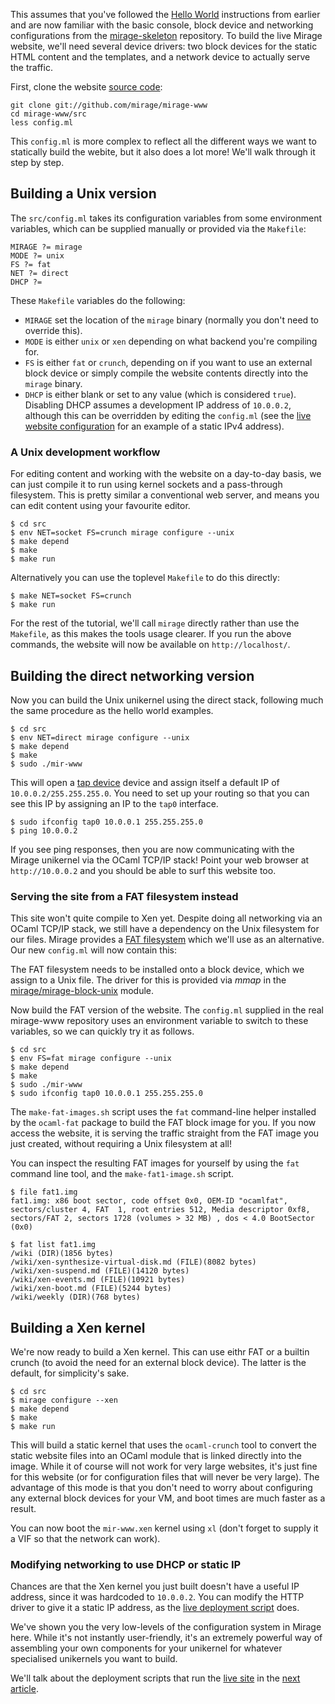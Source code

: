 This assumes that you've followed the [Hello World](/wiki/hello-world)
instructions from earlier and are now familiar with the basic console, block
device and networking configurations from the
[mirage-skeleton](https://github.com/mirage/mirage-skeleton) repository.  To
build the live Mirage website, we'll need several device drivers: two block
devices for the static HTML content and the templates, and a network device to
actually serve the traffic.

First, clone the website [source code](https://github.com/mirage/mirage-www):

```
git clone git://github.com/mirage/mirage-www
cd mirage-www/src
less config.ml
```

This `config.ml` is more complex to reflect all the different ways we want
to statically build the webite, but it also does a lot more!  We'll walk through it step by step.

## Building a Unix version

The `src/config.ml` takes its configuration variables from some environment variables,
which can be supplied manually or provided via the `Makefile`:

```
MIRAGE ?= mirage
MODE ?= unix
FS ?= fat
NET ?= direct
DHCP ?= 

```

These `Makefile` variables do the following:

* `MIRAGE` set the location of the `mirage` binary (normally you 
  don't need to override this).
* `MODE` is either `unix` or `xen` depending on what backend you're compiling for.
* `FS` is either `fat` or `crunch`, depending on if you want to use an external block device or simply compile the website contents directly into the `mirage` binary.
* `DHCP` is either blank or set to any value (which is considered `true`). Disabling DHCP assumes a development IP address of `10.0.0.2`, although this can be overridden by editing the `config.ml` (see the [live website configuration](https://github.com/mirage/mirage-www/blob/master/.travis-www.ml) for an example of a static IPv4 address).

### A Unix development workflow

For editing content and working with the website on a day-to-day basis, we can
just compile it to run using kernel sockets and a pass-through filesystem.  This
is pretty similar a conventional web server, and means you can edit content
using your favourite editor.

```
$ cd src
$ env NET=socket FS=crunch mirage configure --unix
$ make depend
$ make
$ make run
```

Alternatively you can use the toplevel `Makefile` to do this directly:

```
$ make NET=socket FS=crunch
$ make run
```

For the rest of the tutorial, we'll call `mirage` directly rather than use the
`Makefile`, as this makes the tools usage clearer.  If you run the above
commands, the website will now be available on `http://localhost/`.

## Building the direct networking version

Now you can build the Unix unikernel using the direct stack, following much the same procedure
as the hello world examples.

```
$ cd src
$ env NET=direct mirage configure --unix
$ make depend
$ make
$ sudo ./mir-www
```

This will open a [tap device](http://en.wikipedia.org/wiki/TUN/TAP) device and
assign itself a default IP of `10.0.0.2/255.255.255.0`.  You need to set up your
routing so that you can see this IP by assigning an IP to the `tap0` interface.

```
$ sudo ifconfig tap0 10.0.0.1 255.255.255.0
$ ping 10.0.0.2
```

If you see ping responses, then you are now communicating with the Mirage
unikernel via the OCaml TCP/IP stack!  Point your web browser at `http://10.0.0.2`
and you should be able to surf this website too.

### Serving the site from a FAT filesystem instead

This site won't quite compile to Xen yet.  Despite doing all networking via an
OCaml TCP/IP stack, we still have a dependency on the Unix filesystem for our
files.  Mirage provides a [FAT filesystem](http://github.com/mirage/ocaml-fat)
which we'll use as an alternative.  Our new `config.ml` will now contain this:

The FAT filesystem needs to be installed onto a block device, which we assign
to a Unix file.  The driver for this is provided via *mmap* in the
[mirage/mirage-block-unix](https://github.com/mirage/mirage-block-unix) module.

Now build the FAT version of the website.  The `config.ml` supplied in the real
mirage-www repository uses an environment variable to switch to these
variables, so we can quickly try it as follows.

```
$ cd src
$ env FS=fat mirage configure --unix
$ make depend
$ make
$ sudo ./mir-www
$ sudo ifconfig tap0 10.0.0.1 255.255.255.0
```

The `make-fat-images.sh` script uses the `fat` command-line helper installed
by the `ocaml-fat` package to build the FAT block image for you.
If you now access the website, it is serving the traffic straight from the
FAT image you just created, without requiring a Unix filesystem at all!

You can inspect the resulting FAT images for yourself by using the `fat`
command line tool, and the `make-fat1-image.sh` script.

```
$ file fat1.img 
fat1.img: x86 boot sector, code offset 0x0, OEM-ID "ocamlfat",
sectors/cluster 4, FAT  1, root entries 512, Media descriptor 0xf8,
sectors/FAT 2, sectors 1728 (volumes > 32 MB) , dos < 4.0 BootSector (0x0)

$ fat list fat1.img 
/wiki (DIR)(1856 bytes)
/wiki/xen-synthesize-virtual-disk.md (FILE)(8082 bytes)
/wiki/xen-suspend.md (FILE)(14120 bytes)
/wiki/xen-events.md (FILE)(10921 bytes)
/wiki/xen-boot.md (FILE)(5244 bytes)
/wiki/weekly (DIR)(768 bytes)
```

## Building a Xen kernel

We're now ready to build a Xen kernel.  This can use eithr FAT or a builtin
crunch (to avoid the need for an external block device).  The latter is the
default, for simplicity's sake.

```
$ cd src
$ mirage configure --xen
$ make depend
$ make
$ make run
```

This will build a static kernel that uses the `ocaml-crunch` tool to convert
the static website files into an OCaml module that is linked directly into
the image.  While it of course will not work for very large websites, it's
just fine for this website (or for configuration files that will never be
very large).  The advantage of this mode is that you don't need to worry
about configuring any external block devices for your VM, and boot times are
much faster as a result.

You can now boot the `mir-www.xen` kernel using `xl` (don't forget to supply
it a VIF so that the network can work).

### Modifying networking to use DHCP or static IP

Chances are that the Xen kernel you just built doesn't have a useful IP
address, since it was hardcoded to `10.0.0.2`.  You can modify the HTTP driver
to give it a static IP address, as the [live deployment script](https://github.com/mirage/mirage-www/blob/master/.travis-www.ml) does.

We've shown you the very low-levels of the configuration system in Mirage here.
While it's not instantly user-friendly, it's an extremely powerful way of
assembling your own components for your unikernel for whatever specialised
unikernels you want to build.

We'll talk about the deployment scripts that run the [live
site](http://openmirage.org) in the [next article](/docs/deploying-via-ci).
